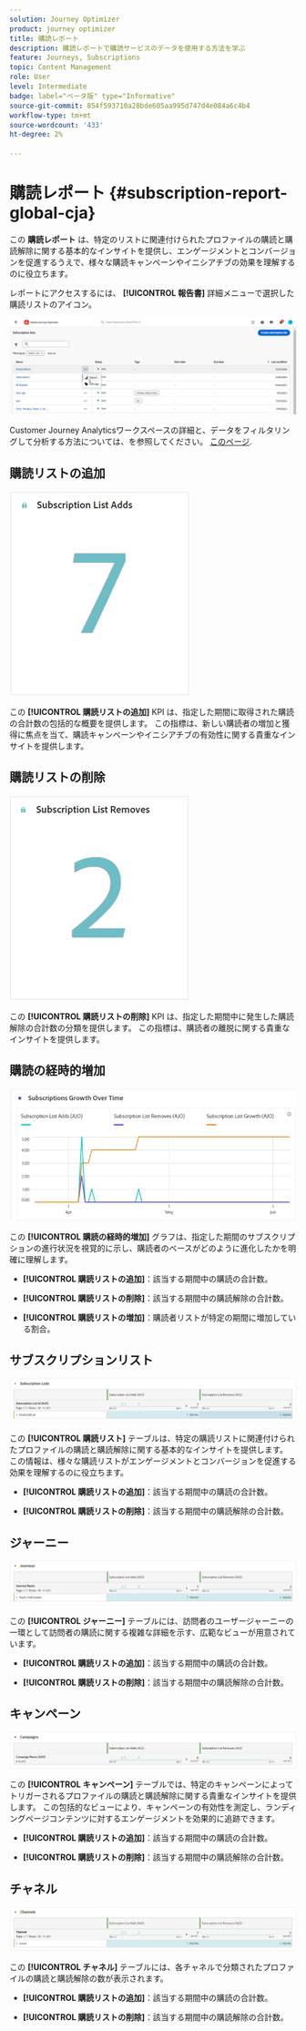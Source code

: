 ```yaml
---
solution: Journey Optimizer
product: journey optimizer
title: 購読レポート
description: 購読レポートで購読サービスのデータを使用する方法を学ぶ
feature: Journeys, Subscriptions
topic: Content Management
role: User
level: Intermediate
badge: label="ベータ版" type="Informative"
source-git-commit: 854f593710a28bde605aa995d747d4e084a6c4b4
workflow-type: tm+mt
source-wordcount: '433'
ht-degree: 2%

---
```


# 購読レポート {#subscription-report-global-cja}

この **購読レポート** は、特定のリストに関連付けられたプロファイルの購読と購読解除に関する基本的なインサイトを提供し、エンゲージメントとコンバージョンを促進するうえで、様々な購読キャンペーンやイニシアチブの効果を理解するのに役立ちます。

レポートにアクセスするには、 **[!UICONTROL 報告書]** 詳細メニューで選択した購読リストのアイコン。

![](assets/cja-sub-access.png)

Customer Journey Analyticsワークスペースの詳細と、データをフィルタリングして分析する方法については、を参照してください。 [このページ](https://experienceleague.adobe.com/en/docs/analytics-platform/using/cja-workspace/home).

## 購読リストの追加

![](assets/cja-sub-add.png)

この **[!UICONTROL 購読リストの追加]** KPI は、指定した期間に取得された購読の合計数の包括的な概要を提供します。 この指標は、新しい購読者の増加と獲得に焦点を当て、購読キャンペーンやイニシアチブの有効性に関する貴重なインサイトを提供します。

## 購読リストの削除

![](assets/cja-sub-add-remove.png)

この **[!UICONTROL 購読リストの削除]** KPI は、指定した期間中に発生した購読解除の合計数の分類を提供します。 この指標は、購読者の離脱に関する貴重なインサイトを提供します。

## 購読の経時的増加

![](assets/cja-sub-growth.png)

この **[!UICONTROL 購読の経時的増加]** グラフは、指定した期間のサブスクリプションの進行状況を視覚的に示し、購読者のベースがどのように進化したかを明確に理解します。

* **[!UICONTROL 購読リストの追加]**：該当する期間中の購読の合計数。

* **[!UICONTROL 購読リストの削除]**：該当する期間中の購読解除の合計数。

* **[!UICONTROL 購読リストの増加]**：購読者リストが特定の期間に増加している割合。

## サブスクリプションリスト

![](assets/cja-sub-lists.png)

この **[!UICONTROL 購読リスト]** テーブルは、特定の購読リストに関連付けられたプロファイルの購読と購読解除に関する基本的なインサイトを提供します。 この情報は、様々な購読リストがエンゲージメントとコンバージョンを促進する効果を理解するのに役立ちます。

* **[!UICONTROL 購読リストの追加]**：該当する期間中の購読の合計数。

* **[!UICONTROL 購読リストの削除]**：該当する期間中の購読解除の合計数。

## ジャーニー

![](assets/cja-sub-journeys.png)

この **[!UICONTROL ジャーニー]** テーブルには、訪問者のユーザージャーニーの一環として訪問者の購読に関する複雑な詳細を示す、広範なビューが用意されています。

* **[!UICONTROL 購読リストの追加]**：該当する期間中の購読の合計数。

* **[!UICONTROL 購読リストの削除]**：該当する期間中の購読解除の合計数。

## キャンペーン

![](assets/cja-sub-campaigns.png)

この **[!UICONTROL キャンペーン]** テーブルでは、特定のキャンペーンによってトリガーされるプロファイルの購読と購読解除に関する貴重なインサイトを提供します。 この包括的なビューにより、キャンペーンの有効性を測定し、ランディングページコンテンツに対するエンゲージメントを効果的に追跡できます。

* **[!UICONTROL 購読リストの追加]**：該当する期間中の購読の合計数。

* **[!UICONTROL 購読リストの削除]**：該当する期間中の購読解除の合計数。

## チャネル

![](assets/cja-sub-channels.png)

この **[!UICONTROL チャネル]** テーブルには、各チャネルで分類されたプロファイルの購読と購読解除の数が表示されます。

* **[!UICONTROL 購読リストの追加]**：該当する期間中の購読の合計数。

* **[!UICONTROL 購読リストの削除]**：該当する期間中の購読解除の合計数。

